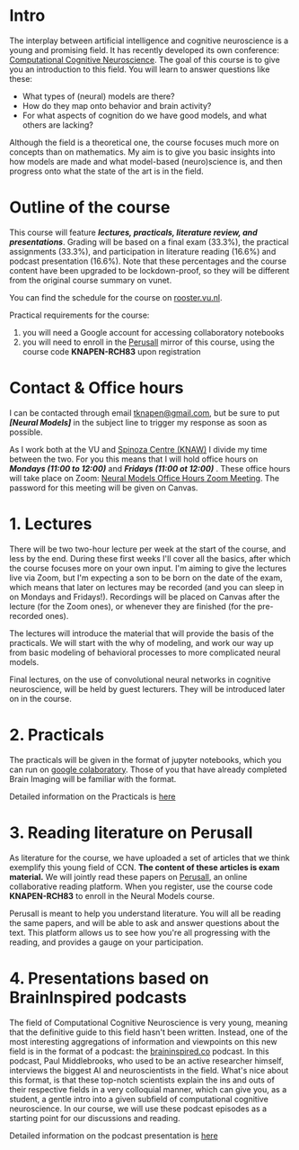 # Intro

The interplay between artificial intelligence and cognitive neuroscience is a young and promising field. It has recently developed its own conference: [Computational Cognitive Neuroscience](https://ccneuro.org/). The goal of this course is to give you an introduction to this field. You will learn to answer questions like these:

- What types of (neural) models are there?
- How do they map onto behavior and brain activity?
- For what aspects of cognition do we have good models, and what others are lacking?

Although the field is a theoretical one, the course focuses much more on concepts than on mathematics. My aim is to give you basic insights into how models are made and what model-based (neuro)science is, and then progress onto what the state of the art is in the field.

# Outline of the course

This course will feature ***lectures, practicals, literature review, and presentations***. Grading will be based on a final exam (33.3%), the practical assignments (33.3%), and participation in literature reading (16.6%) and podcast presentation (16.6%). Note that these percentages and the course content have been upgraded to be lockdown-proof, so they will be different from the original course summary on vunet. 

You can find the schedule for the course on [rooster.vu.nl](http://rooster.vu.nl).

Practical requirements for the course: 

1. you will need a Google account for accessing collaboratory notebooks
2. you will need to enroll in the [Perusall](http://www.perusall.com) mirror of this course, using the course code **KNAPEN-RCH83** upon registration
   
# Contact & Office hours

I can be contacted through email [tknapen@gmail.com](mailto:tknapen@gmail.com), but be sure to put ***[Neural Models]*** in the subject line to trigger my response as soon as possible.

As I work both at the VU and [Spinoza Centre (KNAW)](http://www.spinozacentre.nl) I divide my time between the two. For you this means that I will hold office hours on ***Mondays (11:00 to 12:00)*** and ***Fridays (11:00 ot 12:00)*** . These office hours will take place on Zoom: [Neural Models Office Hours Zoom Meeting](https://us02web.zoom.us/j/84681767459). The password for this meeting will be given on Canvas. 

# 1. Lectures

There will be two two-hour lecture per week at the start of the course, and less by the end. During these first weeks I'll cover all the basics, after which the course focuses more on your own input. I'm aiming to give the lectures live via Zoom, but I'm expecting a son to be born on the date of the exam, which means that later on lectures may be recorded (and you can sleep in on Mondays and Fridays!). Recordings will be placed on Canvas after the lecture (for the Zoom ones), or whenever they are finished (for the pre-recorded ones).

The lectures will introduce the material that will provide the basis of the practicals. We will start with the why of modeling, and work our way up from basic modeling of behavioral processes to more complicated neural models.

Final lectures, on the use of convolutional neural networks in cognitive neuroscience, will be held by guest lecturers. They will be introduced later on in the course.

# 2. Practicals

The practicals will be given in the format of jupyter notebooks, which you can run on [google colaboratory](https://colab.research.google.com/). Those of you that have already completed Brain Imaging will be familiar with the format.

Detailed information on the Practicals is [here](practicals.md)

# 3. Reading literature on Perusall

As literature for the course, we have uploaded a set of articles that we think exemplify this young field of CCN. **The content of these articles is exam material.** We will jointly read these papers on [Perusall](http://www.perusall.com), an online collaborative reading platform. When you register, use the course code **KNAPEN-RCH83** to enroll in the Neural Models course. 

Perusall is meant to help you understand literature. You will all be reading the same papers, and will be able to ask and answer questions about the text. This platform allows us to see how you're all progressing with the reading, and provides a gauge on your participation. 

# 4. Presentations based on BrainInspired podcasts

The field of Computational Cognitive Neuroscience is very young, meaning that the definitive guide to this field hasn't been written. Instead, one of the most interesting aggregations of information and viewpoints on this new field is in the format of a podcast: the [braininspired.co](http://braininspired.co) podcast. In this podcast, Paul Middlebrooks, who used to be an active researcher himself, interviews the biggest AI and neuroscientists in the field. What's nice about this format, is that these top-notch scientists explain the ins and outs of their respective fields in a very colloquial manner, which can give you, as a student, a gentle intro into a given subfield of computational cognitive neuroscience. In our course, we will use these podcast episodes as a starting point for our discussions and reading.

Detailed information on the podcast presentation is [here](podcast_presentation.md)

